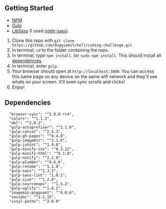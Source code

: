 
## Getting Started

* [NPM](http://blog.nodeknockout.com/post/65463770933/how-to-install-node-js-and-npm)
* [Gulp](http://gulpjs.com/)
* [LibSass](http://sass-lang.com/libsass) (I used [node-sass](https://github.com/sass/node-sass)).


1.  Clone this repo with `git clone https://github.com/duggiemitchell/coding-challenge.git`
2.  In terminal, `cd` to the folder containing the repo.
3.  In terminal, type `npm install`. (or `sudo npm install`. This should install all [dependencies](#dependencies).
4. In terminal, enter `gulp`.
5. Your browser should open at `http://localhost:3000`. You can access this same page on any device on the same wifi network and they'll see whats on your screen. It'll even sync scrolls and clicks!
6. Enjoy!


## Dependencies
```
  "browser-sync": "^2.0.0-rc4",
  "colors": "^1.1.2",
  "del": "^2.0.2",
  "gulp-autoprefixer": "^2.1.0",
  "gulp-concat": "^2.4.3",
  "gulp-gh-pages": "^0.4.0",
  "gulp-imagemin": "^2.1.0",
  "gulp-jshint": "^1.9.0",
  "gulp-minify-css": "^0.3.12",
  "gulp-minify-html": "^0.1.8",
  "gulp-notify": "^2.2.0",
  "gulp-plumber": "^0.6.6",
  "gulp-rename": "^1.2.0",
  "gulp-sass": "^1.3.2",
  "gulp-sass-lint": "1.0.1",
  "gulp-size": "^1.2.0",
  "gulp-sourcemaps": "^1.5.2",
  "gulp-uglify": "^1.0.2",
  "imagemin-pngquant": "^4.0.0",
  "sassdoc": "^2.1.15",
  "vinyl-paths": "^2.0.0"
```
